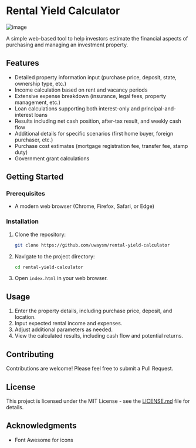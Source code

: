 # Rental Yield Calculator

![image](https://github.com/user-attachments/assets/ea99fd51-7184-4d96-9116-54a9ce6334cb)

A simple web-based tool to help investors estimate the financial aspects of purchasing and managing an investment property.

## Features

- Detailed property information input (purchase price, deposit, state, ownership type, etc.)
- Income calculation based on rent and vacancy periods
- Extensive expense breakdown (insurance, legal fees, property management, etc.)
- Loan calculations supporting both interest-only and principal-and-interest loans
- Results including net cash position, after-tax result, and weekly cash flow
- Additional details for specific scenarios (first home buyer, foreign purchaser, etc.)
- Purchase cost estimates (mortgage registration fee, transfer fee, stamp duty)
- Government grant calculations

## Getting Started

### Prerequisites

- A modern web browser (Chrome, Firefox, Safari, or Edge)

### Installation

1. Clone the repository:
   ```bash
   git clone https://github.com/uwaysm/rental-yield-calculator
   ```
2. Navigate to the project directory:
   ```bash
   cd rental-yield-calculator
   ```
3. Open `index.html` in your web browser.

## Usage

1. Enter the property details, including purchase price, deposit, and location.
2. Input expected rental income and expenses.
3. Adjust additional parameters as needed.
4. View the calculated results, including cash flow and potential returns.

## Contributing

Contributions are welcome! Please feel free to submit a Pull Request.

## License

This project is licensed under the MIT License - see the [LICENSE.md](LICENSE.md) file for details.

## Acknowledgments

- Font Awesome for icons
